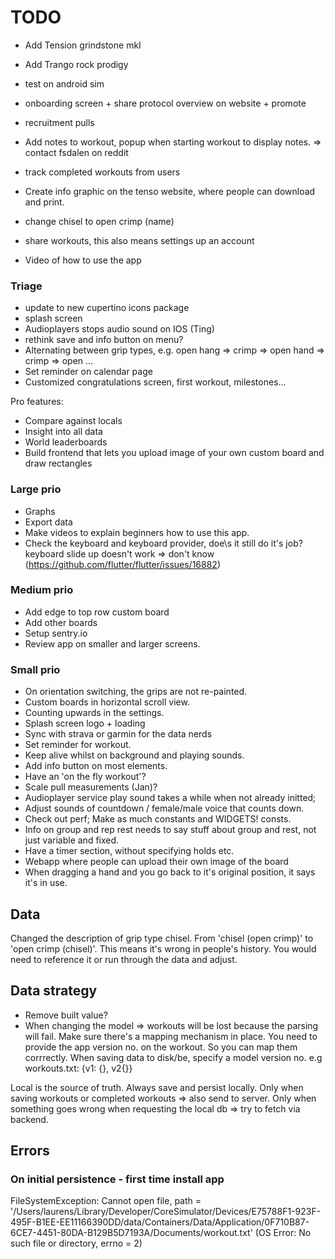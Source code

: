 # TODO

- Add Tension grindstone mkI
- Add Trango rock prodigy
- test on android sim

- onboarding screen + share protocol overview on website + promote
- recruitment pulls

- Add notes to workout, popup when starting workout to display notes. => contact fsdalen on reddit

- track completed workouts from users
- Create info graphic on the tenso website, where people can download and print.
- change chisel to open crimp (name)

- share workouts, this also means settings up an account
- Video of how to use the app


### Triage
- update to new cupertino icons package
- splash screen
- Audioplayers stops audio sound on IOS (Ting)
- rethink save and info button on menu?
- Alternating between grip types, e.g. open hang => crimp => open hand => crimp => open ...
- Set reminder on calendar page
- Customized congratulations screen, first workout, milestones...

Pro features:
- Compare against locals
- Insight into all data
- World leaderboards
- Build frontend that lets you upload image of your own custom board and draw rectangles

### Large prio
- Graphs
- Export data
- Make videos to explain beginners how to use this app.
- Check the keyboard and keyboard provider, doe\s it still do it's job?
  keyboard slide up doesn't work => don't know (https://github.com/flutter/flutter/issues/16882)

### Medium prio
- Add edge to top row custom board
- Add other boards
- Setup sentry.io
- Review app on smaller and larger screens.

### Small prio
- On orientation switching, the grips are not re-painted.
- Custom boards in horizontal scroll view.
- Counting upwards in the settings.
- Splash screen logo + loading
- Sync with strava or garmin for the data nerds
- Set reminder for workout.
- Keep alive whilst on background and playing sounds.
- Add info button on most elements.
- Have an 'on the fly workout'?
- Scale pull measurements (Jan)? 
- Audioplayer service play sound takes a while when not already initted;
- Adjust sounds of countdown / female/male voice that counts down.
- Check out perf; Make as much constants and WIDGETS! consts.
- Info on group and rep rest needs to say stuff about group and rest, not just 
  variable and fixed.
- Have a timer section, without specifying holds etc.
- Webapp where people can upload their own image of the board
- When dragging a hand and you go back to it's original position, it says it's in use.
    
## Data

Changed the description of grip type chisel.
From 'chisel (open crimp)' to 'open crimp (chisel)'.
This means it's wrong in people's history.
You would need to reference it or run through the data and adjust.    

## Data strategy
- Remove built value?
- When changing the model => workouts will be lost because the parsing will fail. Make sure there's a mapping mechanism in place.
  You need to provide the app version no. on the workout. So you can map them corrrectly.
  When saving data to disk/be, specify a model version no. e.g workouts.txt:
    {v1: {}, v2{}}

Local is the source of truth.
Always save and persist locally.
Only when saving workouts or completed workouts => also send to server.
Only when something goes wrong when requesting the local db => try to fetch via backend.
  
## Errors
### On initial persistence - first time install app
FileSystemException: Cannot open file, path = '/Users/laurens/Library/Developer/CoreSimulator/Devices/E75788F1-923F-495F-B1EE-EE11166390DD/data/Containers/Data/Application/0F710B87-6CE7-4451-80DA-B129B5D7193A/Documents/workout.txt' (OS Error: No such file or directory, errno = 2)